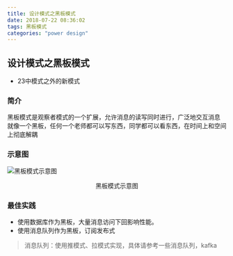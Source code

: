 ```yaml
---
title: 设计模式之黑板模式
date: 2018-07-22 08:36:02
tags: 黑板模式
categories: "power design"
---
```


## 设计模式之黑板模式
* 23中模式之外的新模式

### 简介
黑板模式是观察者模式的一个扩展，允许消息的读写同时进行，广泛地交互消息
就像一个黑板，任何一个老师都可以写东西，同学都可以看东西，在时间上和空间上彻底解耦


### 示意图
![黑板模式示意图](/images/tcps/2018-07-22-1.png)
<center>黑板模式示意图</center>

### 最佳实践
* 使用数据库作为黑板，大量消息访问下回影响性能。
* 使用消息队列作为黑板，订阅发布式

> 消息队列：使用推模式、拉模式实现，具体请参考一些消息队列，kafka

